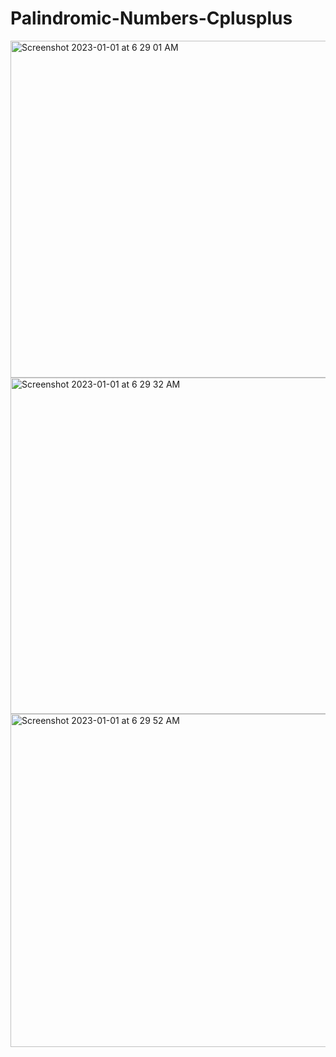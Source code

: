 # Palindromic-Numbers-Cplusplus

<img width="539" alt="Screenshot 2023-01-01 at 6 29 01 AM" src="https://user-images.githubusercontent.com/99832552/210157561-274736ab-30c6-4f9d-8802-5f4981837222.png">


<img width="538" alt="Screenshot 2023-01-01 at 6 29 32 AM" src="https://user-images.githubusercontent.com/99832552/210157563-7bc098d4-24c6-48b0-9b7d-1f98deecf978.png">

<img width="533" alt="Screenshot 2023-01-01 at 6 29 52 AM" src="https://user-images.githubusercontent.com/99832552/210157565-6d077957-1a2f-4440-8caf-42bb855f4827.png">
